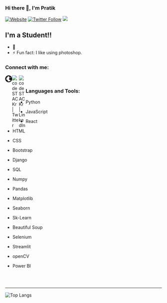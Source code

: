 ### Hi there 👋, I'm Pratik

[![Website](https://img.shields.io/website?label=PratikGhimire&style=for-the-badge&url=https%3A%2F%2Fcodestackr.com)](https://bit.ly/pratikghimire)
[![Twitter Follow](https://img.shields.io/twitter/follow/pra21k?color=1DA1F2&logo=twitter&style=for-the-badge)](https://twitter.com/intent/follow?original_referer=https%3A%2F%2Fgithub.com%2Fprateekghimire&screen_name=pra21k)
![](https://komarev.com/ghpvc/?username=prateekghimire&color=blueviolet&style=plastic)

## I'm a Student!!

- 🔭
- ⚡ Fun fact: I like using photoshop.


### Connect with me:

[<img align="left" alt="codeSTACKr.com" width="22px" src="https://raw.githubusercontent.com/iconic/open-iconic/master/svg/globe.svg" />][website]
[<img align="left" alt="codeSTACKr | Twitter" width="22px" src="https://cdn.jsdelivr.net/npm/simple-icons@v3/icons/twitter.svg" />][twitter]
[<img align="left" alt="codeSTACKr | LinkedIn" width="22px" src="https://cdn.jsdelivr.net/npm/simple-icons@v3/icons/linkedin.svg" />][linkedin]


<br />

### Languages and Tools:

- Python
- JavaScript
- React
- HTML
- CSS
- Bootstrap
- Django
- SQL
- Numpy
- Pandas
- Matplotlib
- Seaborn
- Sk-Learn
- Beautiful Soup
- Selenium
- Streamlit
- openCV

- Power BI





<br />
<br />

---
![Top Langs](https://github-readme-stats.vercel.app/api/top-langs/?username=prateekghimire&hide=css,html&theme=tokyonight)

[website]: https://bit.ly/pratikghimire
[twitter]: https://twitter.com/pra21k
[linkedin]: https://www.linkedin.com/in/pratik-ghimire/


